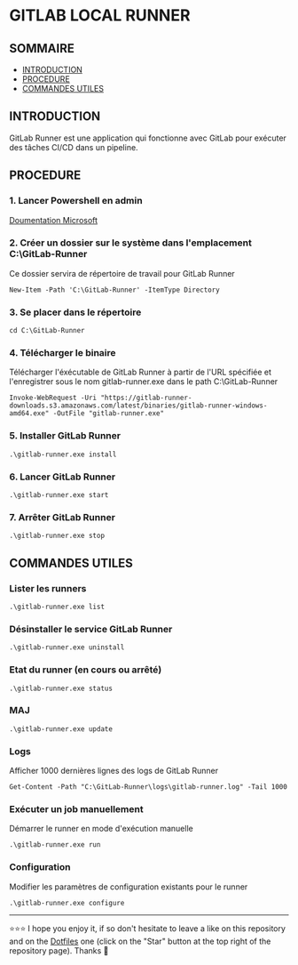 # GITLAB LOCAL RUNNER

## SOMMAIRE
- [INTRODUCTION](#introduction)
- [PROCEDURE](#procedures)
- [COMMANDES UTILES](#commandes-utiles)

## INTRODUCTION
GitLab Runner est une application qui fonctionne avec GitLab pour exécuter des tâches CI/CD dans un pipeline.

## PROCEDURE
### 1. Lancer Powershell en admin
[Doumentation Microsoft](https://docs.microsoft.com/en-us/powershell/scripting/windows-powershell/starting-windows-powershell?view=powershell-7#with-administrative-privileges-run-as-administrator)
### 2. Créer un dossier sur le système dans l'emplacement C:\GitLab-Runner
Ce dossier servira de répertoire de travail pour GitLab Runner
```shell
New-Item -Path 'C:\GitLab-Runner' -ItemType Directory
```
### 3. Se placer dans le répertoire
```shell
cd C:\GitLab-Runner
```
### 4. Télécharger le binaire
Télécharger l'éxécutable de GitLab Runner à partir de l'URL spécifiée et l'enregistrer sous le nom gitlab-runner.exe dans le path C:\GitLab-Runner
```shell
Invoke-WebRequest -Uri "https://gitlab-runner-downloads.s3.amazonaws.com/latest/binaries/gitlab-runner-windows-amd64.exe" -OutFile "gitlab-runner.exe"
```
### 5. Installer GitLab Runner
```shell
.\gitlab-runner.exe install
```
### 6. Lancer GitLab Runner
```shell
.\gitlab-runner.exe start
```
### 7. Arrêter GitLab Runner
```shell
.\gitlab-runner.exe stop
```
## COMMANDES UTILES
### Lister les runners
```shell
.\gitlab-runner.exe list
```
### Désinstaller le service GitLab Runner
```shell
.\gitlab-runner.exe uninstall
```
### Etat du runner (en cours ou arrêté)
```shell
.\gitlab-runner.exe status
```
### MAJ
```shell
.\gitlab-runner.exe update
```
### Logs
Afficher 1000 dernières lignes des logs de GitLab Runner
```shell
Get-Content -Path "C:\GitLab-Runner\logs\gitlab-runner.log" -Tail 1000
```
### Exécuter un job manuellement
Démarrer le runner en mode d'exécution manuelle
```shell
.\gitlab-runner.exe run
```
### Configuration
Modifier les paramètres de configuration existants pour le runner
```shell
.\gitlab-runner.exe configure
```

***

⭐⭐⭐ I hope you enjoy it, if so don't hesitate to leave a like on this repository and on the [Dotfiles](https://github.com/EmmanuelLefevre/Dotfiles) one (click on the "Star" button at the top right of the repository page). Thanks 🤗
